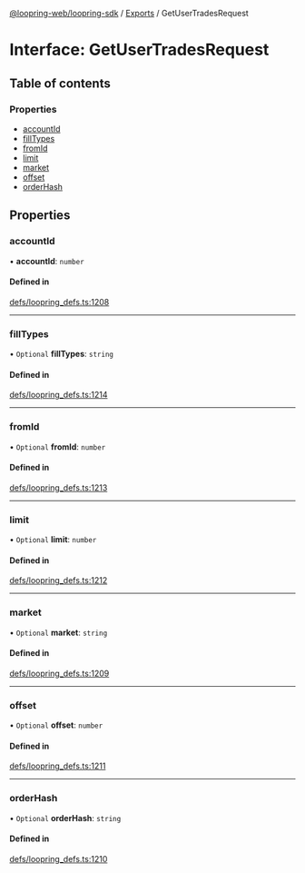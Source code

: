 [@loopring-web/loopring-sdk](../README.md) / [Exports](../modules.md) / GetUserTradesRequest

# Interface: GetUserTradesRequest

## Table of contents

### Properties

- [accountId](GetUserTradesRequest.md#accountid)
- [fillTypes](GetUserTradesRequest.md#filltypes)
- [fromId](GetUserTradesRequest.md#fromid)
- [limit](GetUserTradesRequest.md#limit)
- [market](GetUserTradesRequest.md#market)
- [offset](GetUserTradesRequest.md#offset)
- [orderHash](GetUserTradesRequest.md#orderhash)

## Properties

### accountId

• **accountId**: `number`

#### Defined in

[defs/loopring_defs.ts:1208](https://github.com/Loopring/loopring_sdk/blob/18accaa/src/defs/loopring_defs.ts#L1208)

___

### fillTypes

• `Optional` **fillTypes**: `string`

#### Defined in

[defs/loopring_defs.ts:1214](https://github.com/Loopring/loopring_sdk/blob/18accaa/src/defs/loopring_defs.ts#L1214)

___

### fromId

• `Optional` **fromId**: `number`

#### Defined in

[defs/loopring_defs.ts:1213](https://github.com/Loopring/loopring_sdk/blob/18accaa/src/defs/loopring_defs.ts#L1213)

___

### limit

• `Optional` **limit**: `number`

#### Defined in

[defs/loopring_defs.ts:1212](https://github.com/Loopring/loopring_sdk/blob/18accaa/src/defs/loopring_defs.ts#L1212)

___

### market

• `Optional` **market**: `string`

#### Defined in

[defs/loopring_defs.ts:1209](https://github.com/Loopring/loopring_sdk/blob/18accaa/src/defs/loopring_defs.ts#L1209)

___

### offset

• `Optional` **offset**: `number`

#### Defined in

[defs/loopring_defs.ts:1211](https://github.com/Loopring/loopring_sdk/blob/18accaa/src/defs/loopring_defs.ts#L1211)

___

### orderHash

• `Optional` **orderHash**: `string`

#### Defined in

[defs/loopring_defs.ts:1210](https://github.com/Loopring/loopring_sdk/blob/18accaa/src/defs/loopring_defs.ts#L1210)
